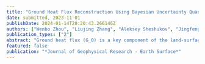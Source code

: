 ```yaml
---
title: "Ground Heat Flux Reconstruction Using Bayesian Uncertainty Quantification Machinery and Surrogate Modeling"
date: submitted, 2023-11-01
publishDate: 2024-01-14T20:20:43.266146Z
authors: ["Wenbo Zhou", "Liujing Zhang", "Aleksey Sheshukov", "Jingfeng Wang", "Modi Zhu", "Khachik Sargsyan", "Donghui Xu", "Desheng Liu", "Tianqi Zhang", "Valeriy Mazepa", "Alexandr Sokolov", "Victor Valdayskikh", "Valeriy Ivanov"]
publication_types: ["2"]
abstract: "Ground heat flux (G_0) is a key component of the land-surface energy balance of high-latitude regions. Despite its crucial role in controlling permafrost degradation due to global warming, G_0 is sparsely measured and not well represented in the outputs of global scale model simulation. In this study, an analytical heat transfer model is tested to reconstruct G_0 across seasons using soil temperature series from field measurements, Global Climate Model (GCM), and climate reanalysis outputs. The probability density functions of ground heat flux and of model parameters are inferred using available G_0 data (measured or modeled) for snow-free period as a reference. When observed G_0 is not available, a numerical model is applied using estimates of surface heat flux (dependent on parameters) as the top boundary condition. These estimates (and thus the corresponding parameters) are verified by comparing the distributions of simulated and measured soil temperature at several depths. Aided by state-of-the-art uncertainty quantification methods, the developed G_0 reconstruction approach provides novel means for assessing the probabilistic structure of the ground heat flux for regional permafrost change studies."
featured: false
publication: "*Journal of Geophysical Research - Earth Surface*"
---
```


